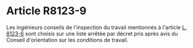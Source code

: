 # Article R8123-9

  
Les ingénieurs conseils de l'inspection du travail mentionnés à l'article [L. 8123-6][1] sont choisis sur une liste arrêtée par décret pris après avis du Conseil d'orientation sur les conditions de travail.

 [1]: /affichCodeArticle.do?cidTexte=LEGITEXT000006072050&idArticle=LEGIARTI000006904813&dateTexte=&categorieLien=cid